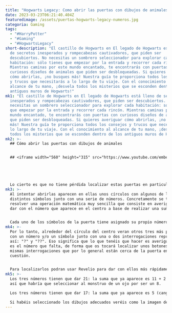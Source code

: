 ```yaml
---
title: "Hogwarts Legacy: Como abrir las puertas con dibujos de animales"
date: 2023-03-23T06:21:40.404Z
featuredimage: /assets/puertas-hogwarts-legacy-numeros.jpg
categoria: Gaming
tags:
  - "#HarryPotter"
  - "#Gaming"
  - "#HogwartsLegacy"
short-description: "El castillo de Hogwarts en El legado de Hogwarts está lleno
  de secretos inesperados y rompecabezas cautivadores, que piden ser
  descubiertos. No necesitas un sombrero seleccionador para explorar cada
  habitación: sólo tienes que empezar por la entrada y recorrer cada rincón.
  Mientras caminas por este mundo encantado, te encontrarás con puertas con
  curiosos diseños de animales que piden ser desbloqueadas. Si quieres averiguar
  cómo abrirlas, ¡no busques más! Nuestra guía te proporciona todos los consejos
  y trucos que necesitarás a lo largo de tu viaje. Con el conocimiento al
  alcance de tu mano, ¡desvela todos los misterios que se esconden dentro de los
  antiguos muros de Hogwarts!"
mk1: "El castillo de Hogwarts en El legado de Hogwarts está lleno de secretos
  inesperados y rompecabezas cautivadores, que piden ser descubiertos. No
  necesitas un sombrero seleccionador para explorar cada habitación: sólo tienes
  que empezar por la entrada y recorrer cada rincón. Mientras caminas por este
  mundo encantado, te encontrarás con puertas con curiosos diseños de animales
  que piden ser desbloqueadas. Si quieres averiguar cómo abrirlas, ¡no busques
  más! Nuestra guía te proporciona todos los consejos y trucos que necesitarás a
  lo largo de tu viaje. Con el conocimiento al alcance de tu mano, ¡desvela
  todos los misterios que se esconden dentro de los antiguos muros de Hogwarts!"
mk2: >-
  ## Cómo abrir las puertas con dibujos de animales


  ## <iframe width="560" height="315" src="https://www.youtube.com/embed/Ezxa3m-8PSA" title="YouTube video player" frameborder="0" allow="accelerometer; autoplay; clipboard-write; encrypted-media; gyroscope; picture-in-picture; web-share" allowfullscreen></iframe>





  Lo cierto es que no tiene pérdida localizar estas puertas en particular, porque todas son exactamente iguales, Alrededor de la puerta figuran un total de diez dibujos diferentes, cada uno dedicado a las distintas criaturas que habitan por el Mundo Mágico.
mk3: >-
  Al intentar abrirlas aparecen en ellas unos círculos con algunos de los
  distintos símbolos junto con una serie de números. Concretamente se trata de
  resolver una operación matemática muy sencilla que consiste en averiguar cómo
  dar con el número que aparece en el centro a base de realizar una suma.


  Cada uno de los símbolos de la puerta tiene asignado su propio número que van del 0 al 9, como podéis observar más detenidamente en la siguiente imagen:
mk4: >-
  Por lo tanto, alrededor del círculo del centro veran otros tres más pequeños
  con un número y/o un símbolo junto con una o dos interrogaciones representadas
  así: "?" y "??". Eso significa que lo que tenéis que hacer es averiguar cuál
  es el número que falta, de forma que os tocará localizar unos botones con esas
  mismas interrogaciones que por lo general están cerca de la puerta en
  cuestión.


  Para localizarlos podran usar Revelio para dar con ellos más rápidamente y comenzar a pulsar hasta que encontréis el símbolo que corresponde por el número que tienen asignados. Por esa regla de tres, en el caso de la imagen superior funcionaría de la siguiente manera:
mk5: >-
  Los tres números tienen que dar 21: la suma que ya aparece es 11 + 2 (dragón),
  así que habría que seleccionar al monstruo de un ojo por ser un 8.

  Los tres números tienen que dar 17: la suma que ya aparece es 5 (cangrejo) + 9 (serpiente), así que habría que seleccionar a la hidra por ser un 3.

  Si habéis seleccionado los dibujos adecuados veréis como la imagen de la puerta se desvanece. Acto seguido se abrirá para que así podáis pillar todos los tesoros y artículos que suelen albergar estas salas secretas.
---
```

